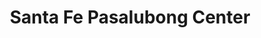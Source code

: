 ---
title: "Santa Fe Pasalubong Center"
url: /santa-fe/santa-fe-pasalubong-center/
shop: variety store
---